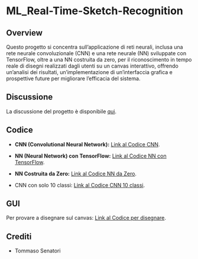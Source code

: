 # ML_Real-Time-Sketch-Recognition

## Overview
Questo progetto si concentra sull’applicazione di reti
neurali, inclusa una rete neurale convoluzionale (CNN)
e una rete neurale (NN) sviluppate con TensorFlow,
oltre a una NN costruita da zero, per il riconoscimento
in tempo reale di disegni realizzati dagli utenti
su un canvas interattivo, offrendo un’analisi dei
risultati, un’implementazione di un’interfaccia grafica e
prospettive future per migliorare l’efficacia del sistema.
## Discussione
La discussione del progetto è disponibile [qui]().
## Codice
- **CNN (Convolutional Neural Network):**
  [Link al Codice CNN](QuickDraw_CNN20.ipynb).

- **NN (Neural Network) con TensorFlow:**
  [Link al Codice NN con TensorFlow](QuickDraw_NN20.ipynb).

- **NN Costruita da Zero:**
  [Link al Codice NN da Zero](QuickDraw_20da0.ipynb).

- CNN con solo 10 classi:
  [Link al Codice CNN 10 classi](QuickDraw_CNN10.ipynb).
  
## GUI
Per provare a disegnare sul canvas:
[Link al Codice per disegnare](GUI_prova.ipynb).

## Crediti
- Tommaso Senatori
